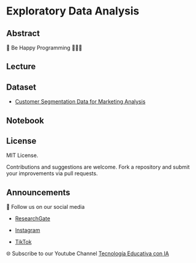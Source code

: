 # Exploratory Data Analysis

## Abstract

🎉 Be Happy Programming 👨🏽‍💻

## Lecture

## Dataset
- [Customer Segmentation Data for Marketing Analysis](https://www.kaggle.com/datasets/fahmidachowdhury/customer-segmentation-data-for-marketing-analysis)

## Notebook

## License
MIT License.

Contributions and suggestions are welcome. Fork a repository and submit your improvements via pull requests.

## Announcements

📢 Follow us on our social media

- [ResearchGate](https://www.researchgate.net/profile/Roberto-Melendez-Armenta-2) 

- [Instagram](https://www.instagram.com/angeluxarmenta/)

- [TikTok](https://www.tiktok.com/@angeluxarmenta)

🌐 Subscribe to our Youtube Channel [Tecnología Educativa con IA](https://www.youtube.com/@educar-ia)
